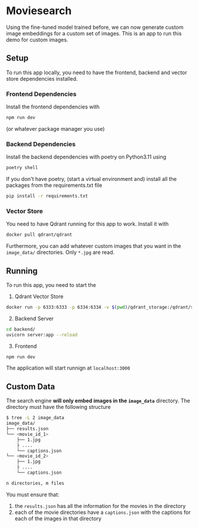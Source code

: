 # Moviesearch

Using the fine-tuned model trained before, we can now generate custom image embeddings for a custom set of images. This is an app to run this demo for custom images.


## Setup

To run this app locally, you need to have the frontend, backend and vector store dependencies installed.

### Frontend Dependencies

Install the frontend dependencies with

```bash
npm run dev
```

(or whatever package manager you use)

### Backend Dependencies

Install the backend dependencies with poetry on Python3.11 using

```bash
poetry shell
```

If you don't have poetry, (start a virtual environment and) install all the packages from the requirements.txt file

```bash
pip install -r requirements.txt
```

### Vector Store

You need to have Qdrant running for this app to work. Install it with

```bash
docker pull qdrant/qdrant
```

Furthermore, you can add whatever custom images that you want in the `image_data/` directories. Only `*.jpg` are read.

## Running

To run this app, you need to start the

1. Qdrant Vector Store

```bash
docker run -p 6333:6333 -p 6334:6334 -v $(pwd)/qdrant_storage:/qdrant/storage:z -e QDRANT__SERVICE__GRPC_PORT="6334" qdrant/qdrant
```

2. Backend Server

```bash
cd backend/
uvicorn server:app --reload
```

3. Frontend

```bash
npm run dev
```

The application will start runnign at `localhost:3000`

## Custom Data 

The search engine **will only embed images in the `image_data`** directory. The directory must have the following structure 

```bash
$ tree -L 2 image_data
image_data/
├── results.json
└── <movie_id_1>
    ├── 1.jpg
    ├ ....
    └── captions.json
└── <movie_id_2>
    ├── 1.jpg
    ├ ....
    └── captions.json

n directories, m files
```

You must ensure that:

1. the `results.json` has all the information for the movies in the directory
2. each of the movie directories have a `captions.json` with the captions for each of the images in that directory